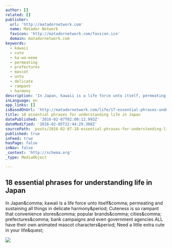 ```yaml
---
author: []
related: []
publisher:
  url: 'http://matadornetwork.com'
  name: Matador Network
  favicon: 'http://matadornetwork.com/favicon.ico'
  domain: matadornetwork.com
keywords:
  - kawaii
  - cute
  - ka-wa-eeee
  - permeating
  - prefectures
  - mascot
  - unto
  - delicate
  - rampant
  - harmony
description: 'In Japan, kawaii is a life force unto itself, permeating and sustaining all things in delicate harmony. Cuteness is so rampant that convenience stores, popular brands, cities, prefectures, bank campaigns and even government agencies ALL have their own animated mascot characters. Need a little extra cute in your life?'
inLanguage: en
app_links: []
isBasedOnUrl: 'http://matadornetwork.com/life/17-essential-phrases-understanding-life-japan/?utm_source=fb&utm_medium=social&utm_content=inf_10_49_2&utm_campaign=bos&tse_id=INF_fe82cf787a9a44c2a725047e489e95f4'
title: 18 essential phrases for understanding life in Japan
datePublished: '2016-02-07T02:00:12.993Z'
dateModified: '2016-02-05T22:44:29.308Z'
sourcePath: _posts/2016-02-07-18-essential-phrases-for-understanding-life-in-japan.md
published: true
inFeed: true
hasPage: false
inNav: false
_context: 'http://schema.org'
_type: MediaObject

---
```

<article style=""><h1>18 essential phrases for understanding life in Japan</h1><p>In Japan&amp;comma; kawaii is a life force unto itself&amp;comma; permeating and sustaining all things in delicate harmony&amp;period; Cuteness is so rampant that convenience stores&amp;comma; popular brands&amp;comma; cities&amp;comma; prefectures&amp;comma; bank campaigns and even government agencies ALL have their own animated mascot characters&amp;period; Need a little extra cute in your life&amp;quest;</p><img src="http://cdn1.matadornetwork.com/blogs/1/2016/01/10332704094_7b12f641c9_k-1200x848.jpg" /></article>